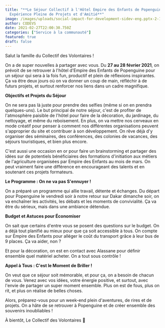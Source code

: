 ```yaml
---
title: "**Le Séjour Collectif à l'Hôtel Empire des Enfants de Popenguine : Une
  Expérience Pleine de Projets et d'Amitié**"
image: /images/uploads/social-impact-for-development-sidev-eng.pptx-2-1-_page18_image42.jpg
author: CODEVS
date: 2021-02-27T22:00:30.750Z
categories: ["Service à la communauté"]
featured: true
draft: false
---
```

Salut la famille du Collectif des Volontaires !

On a de super nouvelles à partager avec vous. Du **27 au 28 février 2021**, on prévoit de se retrouver à l'hôtel d'Empire des Enfants de Popenguine pour un séjour qui sera à la fois fun, productif et plein de réflexions inspirantes. Ça va être deux jours où on va donner un coup de main, réfléchir à de futurs projets, et surtout renforcer nos liens dans un cadre magnifique.

**Objectifs et Projets du Séjour**

On ne sera pas là juste pour prendre des selfies (même si on en prendra quelques-uns). Le but principal de notre séjour, c'est de profiter de l'atmosphère paisible de l'hôtel pour faire de la décoration, du jardinage, du nettoyage, et même du reboisement. En plus, on va mettre nos cerveaux en mode créatif pour penser à comment nos différentes organisations peuvent s'approprier du site et contribuer à son développement. On rêve déjà d'y organiser des séminaires, des conférences, des colonies de vacances, des séjours touristiques, et bien plus encore.

C'est aussi une occasion en or pour faire un brainstorming et partager des idées sur de potentiels bénéficiaires des formations d'initiation aux métiers de l'agriculture organisées par Empire des Enfants au mois de mars. On peut vraiment faire une différence en encourageant des talents et en soutenant ces projets formateurs.

**Le Programme : On ne va pas S'ennuyer !**

On a préparé un programme qui allie travail, détente et échanges. Du départ pour Popenguine le vendredi soir à notre retour sur Dakar dimanche soir, on va enchaîner les activités, les débats et les moments de convivialité. Ça va être du sérieux, mais dans une ambiance détendue.

**Budget et Astuces pour Économiser**

On sait que certains d'entre vous se posent des questions sur le budget. On a déjà tout planifié au mieux pour que ça soit accessible à tous. On compte sur Empire des Enfants pour alléger le coût du transport grâce à leur bus de 9 places. Ça va aider, non ?

Et pour la décoration, on est en contact avec Alassane pour définir ensemble quel matériel acheter. On a tout sous contrôle !

**Appel à Tous : C'est le Moment de Briller !**

On veut que ce séjour soit mémorable, et pour ça, on a besoin de chacun de vous. Venez avec vos idées, votre énergie positive, et surtout, avec l'envie de partager un super moment ensemble. Plus on est de fous, plus on rit, et plus on réalise de belles choses.

Alors, préparez-vous pour un week-end plein d'aventures, de rires et de projets. On a hâte de se retrouver à Popenguine et de créer ensemble des souvenirs inoubliables !

À bientôt,
Le Collectif des Volontaires 🌟
